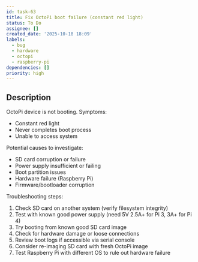 ```yaml
---
id: task-63
title: Fix OctoPi boot failure (constant red light)
status: To Do
assignee: []
created_date: '2025-10-18 18:09'
labels:
  - bug
  - hardware
  - octopi
  - raspberry-pi
dependencies: []
priority: high
---
```


## Description

<!-- SECTION:DESCRIPTION:BEGIN -->
OctoPi device is not booting. Symptoms:
- Constant red light
- Never completes boot process
- Unable to access system

Potential causes to investigate:
- SD card corruption or failure
- Power supply insufficient or failing
- Boot partition issues
- Hardware failure (Raspberry Pi)
- Firmware/bootloader corruption

Troubleshooting steps:
1. Check SD card on another system (verify filesystem integrity)
2. Test with known good power supply (need 5V 2.5A+ for Pi 3, 3A+ for Pi 4)
3. Try booting from known good SD card image
4. Check for hardware damage or loose connections
5. Review boot logs if accessible via serial console
6. Consider re-imaging SD card with fresh OctoPi image
7. Test Raspberry Pi with different OS to rule out hardware failure
<!-- SECTION:DESCRIPTION:END -->
